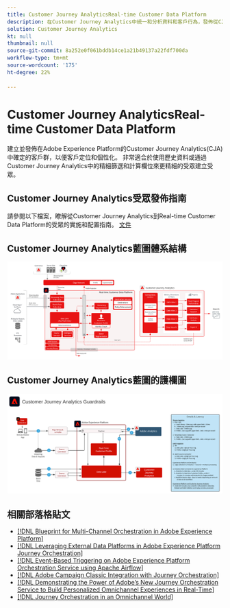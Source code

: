 ```yaml
---
title: Customer Journey AnalyticsReal-time Customer Data Platform
description: 在Customer Journey Analytics中統一和分析資料和客戶行為，發佈從CJA到RTCDP的受眾
solution: Customer Journey Analytics
kt: null
thumbnail: null
source-git-commit: 8a252e0f061bddb14ce1a21b49137a22fdf700da
workflow-type: tm+mt
source-wordcount: '175'
ht-degree: 22%

---
```


# Customer Journey AnalyticsReal-time Customer Data Platform

建立並發佈在Adobe Experience Platform的Customer Journey Analytics(CJA)中確定的客戶群，以便客戶定位和個性化。 非常適合於使用歷史資料或通過Customer Journey Analytics中的精細篩選和計算欄位來更精細的受眾建立受眾。

## Customer Journey Analytics受眾發佈指南

請參閱以下檔案，瞭解從Customer Journey Analytics到Real-time Customer Data Platform的受眾的實施和配置指南。 [文件](https://experienceleague.adobe.com/docs/analytics-platform/using/cja-components/audiences/publish.html)

## Customer Journey Analytics藍圖體系結構

![體系結構圖](assets/CJA_RTCDP.svg)

## Customer Journey Analytics藍圖的護欄圖

![護欄圖](assets/cja_guardrails.svg)

## 相關部落格貼文

* [[!DNL Blueprint for Multi-Channel Orchestration in Adobe Experience Platform]](https://medium.com/adobetech/blueprint-for-multi-channel-orchestration-in-adobe-experience-platform-c68317e94184)
* [[!DNL Leveraging External Data Platforms in Adobe Experience Platform Journey Orchestration]](https://medium.com/adobetech/leveraging-external-data-platforms-in-adobe-experience-platform-journey-orchestration-54fc6134fe17)
* [[!DNL Event-Based Triggering on Adobe Experience Platform Orchestration Service using Apache Airflow]](https://medium.com/adobetech/event-based-triggering-on-adobe-experience-platform-orchestration-service-using-apache-airflow-8607b28251f1)
* [[!DNL Adobe Campaign Classic Integration with Journey Orchestration]](https://medium.com/adobetech/adobe-campaign-classic-integration-with-journey-orchestration-ae577653281)
* [[!DNL Demonstrating the Power of Adobe’s New Journey Orchestration Service to Build Personalized Omnichannel Experiences in Real-Time]](https://medium.com/adobetech/demonstrating-the-power-of-adobes-new-journey-orchestration-service-to-build-personalized-aa60d88cd34)
* [[!DNL Journey Orchestration in an Omnichannel World]](https://medium.com/adobetech/journey-orchestration-in-an-omnichannel-world-3a2d32d556d9)
